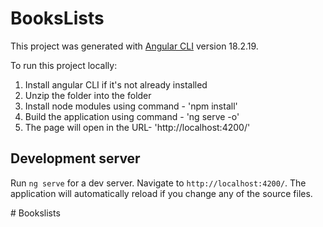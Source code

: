 # BooksLists

This project was generated with [Angular CLI](https://github.com/angular/angular-cli) version 18.2.19.

To run this project locally:
1. Install angular CLI if it's not already installed
2. Unzip the folder into the folder
3. Install node modules using command - 'npm install'
4. Build the application using command - 'ng serve -o'
5. The page will open in the URL- 'http://localhost:4200/'

## Development server

Run `ng serve` for a dev server. Navigate to `http://localhost:4200/`. The application will automatically reload if you change any of the source files.

#   B o o k s l i s t s  
 